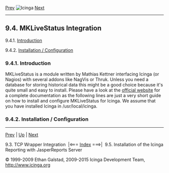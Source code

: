 [Prev](int-tcpwrappers.md) ![Icinga](../images/logofullsize.png "Icinga") [Next](reporting.md)

* * * * *

9.4. MKLiveStatus Integration
-----------------------------

9.4.1. [Introduction](int-mklivestatus.md#introduction)

9.4.2. [Installation /
Configuration](int-mklivestatus.md#installconfig)

### 9.4.1. Introduction

MKLiveStatus is a module written by Mathias Kettner interfacing Icinga
(or Nagios) with several addons like NagVis or Thruk. Unless you need a
database for storing historical data this might be a good choice because
it's quite small and easy to install. Please have a look at the
[official website](http://mathias-kettner.de/checkmk_livestatus.md)
for a complete documentation as the following lines are just a very
short guide on how to install and configure MKLiveStatus for Icinga. We
assume that you have installed Icinga in /usr/local/icinga.

### 9.4.2. Installation / Configuration













* * * * *

[Prev](int-tcpwrappers.md) | [Up](ch09.md) | [Next](reporting.md)

9.3. TCP Wrapper Integration  |<=== [Index](index.md) ===>|  9.5. Installation of the Icinga Reporting with JasperReports Server

© 1999-2009 Ethan Galstad, 2009-2015 Icinga Development Team,
http://www.icinga.org
